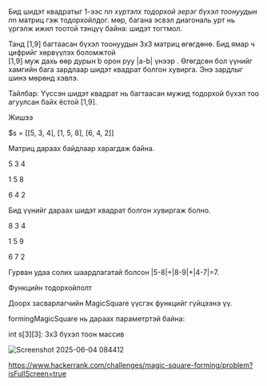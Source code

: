 Бид шидэт квадратыг 1-ээс n*n хүртэлх тодорхой эерэг бүхэл тоонуудын n*n матриц гэж тодорхойлдог. 
мөр, багана эсвэл диагональ урт нь үргэлж ижил тоотой тэнцүү байна: шидэт тогтмол.

Танд [1,9] багтаасан бүхэл тоонуудын 3х3 матриц өгөгдөнө. Бид ямар ч цифрийг хөрвүүлэх боломжтой   
[1,9] муж дахь өөр дурын b орон руу |a-b| үнээр . Өгөгдсөн бол үүнийг хамгийн бага зардлаар шидэт квадрат болгон хувирга. Энэ зардлыг шинэ мөрөнд хэвлэ.

Тайлбар: Үүссэн шидэт квадрат нь багтаасан мужид тодорхой бүхэл тоо агуулсан байх ёстой [1,9].

Жишээ

$s = [[5, 3, 4], [1, 5, 8], [6, 4, 2]]

Матриц дараах байдлаар харагдаж байна.

5 3 4

1 5 8

6 4 2

Бид үүнийг дараах шидэт квадрат болгон хувиргаж болно.

8 3 4

1 5 9

6 7 2

Гурван удаа солих шаардлагатай болсон |5-8|+|8-9|+|4-7|=7.

Функцийн тодорхойлолт

Доорх засварлагчийн MagicSquare үүсгэх функцийг гүйцээнэ үү.

formingMagicSquare нь дараах параметртэй байна:

int s[3][3]: 3x3 бүхэл тоон массив



![Screenshot 2025-06-04 084412](https://github.com/user-attachments/assets/38999df5-c855-46ea-a4f4-4b615786ed0f)

https://www.hackerrank.com/challenges/magic-square-forming/problem?isFullScreen=true
